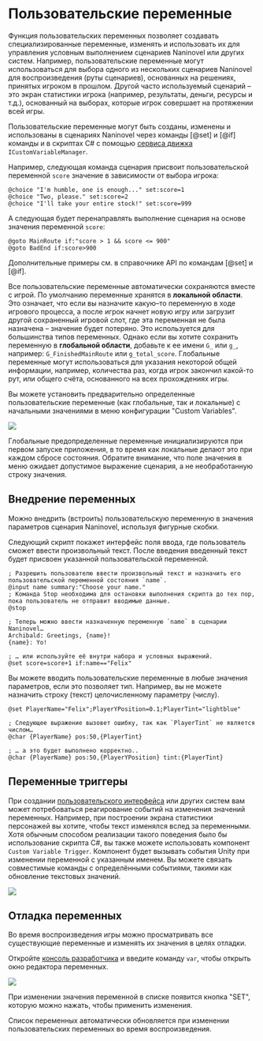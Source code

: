 # Пользовательские переменные

Функция пользовательских переменных позволяет создавать специализированные переменные, изменять и использовать их для управления условным выполнением сценариев Naninovel или других систем. Например, пользовательские переменные могут использоваться для выбора одного из нескольких сценариев Naninovel для воспроизведения (руты сценариев), основанных на решениях, принятых игроком в прошлом. Другой часто используемый сценарий – это экран статистики игрока (например, результаты, деньги, ресурсы и т.д.), основанный на выборах, которые игрок совершает на протяжении всей игры.

Пользовательские переменные могут быть созданы, изменены и использованы в сценариях Naninovel через команды [@set] и [@if] команды и в скриптах C# с помощью [сервиса движка](/ru/guide/engine-services.md) `ICustomVariableManager`.

Например, следующая команда сценария присвоит пользовательской переменной `score` значение в зависимости от выбора игрока:

```
@choice "I'm humble, one is enough..." set:score=1
@choice "Two, please." set:score=2
@choice "I'll take your entire stock!" set:score=999
```

А следующая будет перенаправлять выполнение сценария на основе значения переменной `score`:

```
@goto MainRoute if:"score > 1 && score <= 900"
@goto BadEnd if:score>900
```

Дополнительные примеры см. в справочнике API по командам [@set] и [@if].

Все пользовательские переменные автоматически сохраняются вместе с игрой. По умолчанию переменные хранятся в **локальной области**. Это означает, что если вы назначите какую–то переменную в ходе игрового процесса, а после игрок начнет новую игру или загрузит другой сохраненный игровой слот, где эта переменная не была назначена – значение будет потеряно. Это используется для большинства типов переменных. Однако если вы хотите сохранить переменную в **глобальной области**, добавьте к ее имени `G_` или `g_`, например: `G_FinishedMainRoute` или `g_total_score`. Глобальные переменные могут использоваться для указания некоторой общей информации, например, количества раз, когда игрок закончил какой-то рут, или общего счёта, основанного на всех прохождениях игры.

Вы можете установить предварительно определенные пользовательские переменные (как глобальные, так и локальные) с начальными значениями в меню конфигурации "Custom Variables".

![](https://i.gyazo.com/21701f17403921e34ba4da33b0261ad0.png)

Глобальные предопределенные переменные инициализируются при первом запуске приложения, в то время как локальные делают это при каждом сбросе состояния. Обратите внимание, что поле значения в меню ожидает допустимое выражение сценария, а не необработанную строку значения.

## Внедрение переменных

Можно внедрить (встроить) пользовательскую переменную в значения параметров сценария Naninovel, используя фигурные скобки.

Следующий скрипт покажет интерфейс поля ввода, где пользователь сможет ввести произвольный текст. После введения введенный текст будет присвоен указанной пользовательской переменной.

```
; Разрешить пользователю ввести произвольный текст и назначить его пользовательской переменной состояния `name`.
@input name summary:"Choose your name."
; Команда Stop необходима для остановки выполнения скрипта до тех пор, пока пользователь не отправит вводимые данные.
@stop

; Теперь можно ввести назначенную переменную `name` в сценарии Naninovel…
Archibald: Greetings, {name}!
{name}: Yo!

; … или используйте её внутри набора и условных выражений.
@set score=score+1 if:name=="Felix"
```

Вы можете вводить пользовательские переменные в любые значения параметров, если это позволяет тип. Например, вы не можете назначить строку (текст) целочисленному параметру (числу).

```
@set PlayerName="Felix";PlayerYPosition=0.1;PlayerTint="lightblue"

; Следующее выражение вызовет ошибку, так как `PlayerTint` не является числом…
@char {PlayerName} pos:50,{PlayerTint} 

; … а это будет выполнено корректно..
@char {PlayerName} pos:50,{PlayerYPosition} tint:{PlayerTint}
```

## Переменные триггеры

При создании [пользовательского интерфейса](/ru/guide/user-interface.md#ui-customization) или других систем вам может потребоваться реагирование событий на изменения значений переменных. Например, при построении экрана статистики персонажей вы хотите, чтобы текст изменялся вслед за переменными. Хотя обычным способом реализации такого поведения было бы использование скрипта C#, вы также можете использовать компонент `Custom Variable Trigger`. Компонент будет вызывать события Unity при изменении переменной с указанным именем. Вы можете связать совместимые команды с определёнными событиями, такими как обновление текстовых значений.

![](https://i.gyazo.com/22eddd109e76d4e63c461e9d75b20ceb.png)

## Отладка переменных

Во время воспроизведения игры можно просматривать все существующие переменные и изменять их значения в целях отладки.

Откройте [консоль разработчика](/ru/guide/development-console.md) и введите команду `var`, чтобы открыть окно редактора переменных.

![](https://i.gyazo.com/d1812668c0776b01f3a82c5ddcba0145.png)

При изменении значения переменной в списке появится кнопка "SET", которую можно нажать, чтобы применить изменения.

Список переменных автоматически обновляется при изменении пользовательских переменных во время воспроизведения.